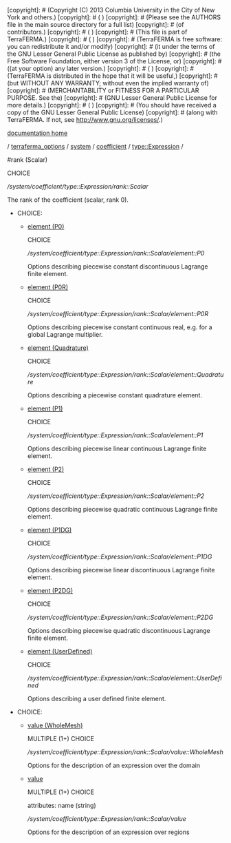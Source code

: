 [copyright]: # (Copyright (C) 2013 Columbia University in the City of New York and others.)
[copyright]: # ( )
[copyright]: # (Please see the AUTHORS file in the main source directory for a full list)
[copyright]: # (of contributors.)
[copyright]: # ( )
[copyright]: # (This file is part of TerraFERMA.)
[copyright]: # ( )
[copyright]: # (TerraFERMA is free software: you can redistribute it and/or modify)
[copyright]: # (it under the terms of the GNU Lesser General Public License as published by)
[copyright]: # (the Free Software Foundation, either version 3 of the License, or)
[copyright]: # ((at your option) any later version.)
[copyright]: # ( )
[copyright]: # (TerraFERMA is distributed in the hope that it will be useful,)
[copyright]: # (but WITHOUT ANY WARRANTY; without even the implied warranty of)
[copyright]: # (MERCHANTABILITY or FITNESS FOR A PARTICULAR PURPOSE. See the)
[copyright]: # (GNU Lesser General Public License for more details.)
[copyright]: # ( )
[copyright]: # (You should have received a copy of the GNU Lesser General Public License)
[copyright]: # (along with TerraFERMA. If not, see <http://www.gnu.org/licenses/>.)

[documentation home](https://github.com/terraferma/terraferma/wiki/Documentation)

/ [terraferma_options](../../../../terraferma_options.md) / [system](../../../system.md) / [coefficient](../../coefficient.md) / [type::Expression](../type__Expression.md) /

#rank (Scalar)

CHOICE 

*/system/coefficient/type::Expression/rank::Scalar*

The rank of the coefficient (scalar, rank 0).

* CHOICE:
    * [element (P0)](rank__Scalar/element__P0.md "child")

        CHOICE 

        */system/coefficient/type::Expression/rank::Scalar/element::P0*

        Options describing piecewise constant discontinuous Lagrange finite element.

    * [element (P0R)](rank__Scalar/element__P0R.md "child")

        CHOICE 

        */system/coefficient/type::Expression/rank::Scalar/element::P0R*

        Options describing piecewise constant continuous real, e.g. for a global Lagrange multiplier.

    * [element (Quadrature)](rank__Scalar/element__Quadrature.md "child")

        CHOICE 

        */system/coefficient/type::Expression/rank::Scalar/element::Quadrature*

        Options describing a piecewise constant quadrature element.

    * [element (P1)](rank__Scalar/element__P1.md "child")

        CHOICE 

        */system/coefficient/type::Expression/rank::Scalar/element::P1*

        Options describing piecewise linear continuous Lagrange finite element.

    * [element (P2)](rank__Scalar/element__P2.md "child")

        CHOICE 

        */system/coefficient/type::Expression/rank::Scalar/element::P2*

        Options describing piecewise quadratic continuous Lagrange finite element.

    * [element (P1DG)](rank__Scalar/element__P1DG.md "child")

        CHOICE 

        */system/coefficient/type::Expression/rank::Scalar/element::P1DG*

        Options describing piecewise linear discontinuous Lagrange finite element.

    * [element (P2DG)](rank__Scalar/element__P2DG.md "child")

        CHOICE 

        */system/coefficient/type::Expression/rank::Scalar/element::P2DG*

        Options describing piecewise quadratic discontinuous Lagrange finite element.

    * [element (UserDefined)](rank__Scalar/element__UserDefined.md "child")

        CHOICE 

        */system/coefficient/type::Expression/rank::Scalar/element::UserDefined*

        Options describing a user defined finite element.

* CHOICE:
    * [value (WholeMesh)](rank__Scalar/value__WholeMesh.md "child")

        MULTIPLE (1+) CHOICE 

        */system/coefficient/type::Expression/rank::Scalar/value::WholeMesh*

        Options for the description of an expression over the domain

    * [value](rank__Scalar/value.md "child")

        MULTIPLE (1+) CHOICE 

        attributes: name (string) 

        */system/coefficient/type::Expression/rank::Scalar/value*

        Options for the description of an expression over regions

[autogenerated]: # (This file was automatically generated from the schema file:/home/cwilson/repos/github/TerraFERMA/TerraFERMA/buckettools/schemas/function.rng.)


